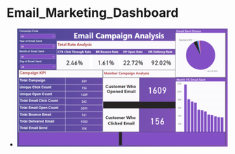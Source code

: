 # Email_Marketing_Dashboard

+ <img src="https://github.com/nasirthanedar/Email_Marketing_Dashboard/blob/main/Email_Marketing_Dashboard.PNG">
